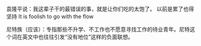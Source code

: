 袁隆平说：我这辈子干的最错误的事，就是让你们吃的太饱了。
以前是累了也得坚持
It is foolish to go  with the flow

尼特族（应该）：专指那些不升学、不工作也不愿意寻找工作的待业青年。尼特这个词在英文中也往往引发“没有地位”这样的负面联想。